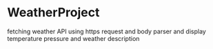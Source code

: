 # WeatherProject
fetching weather API using https request and body parser and display temperature pressure and weather description
